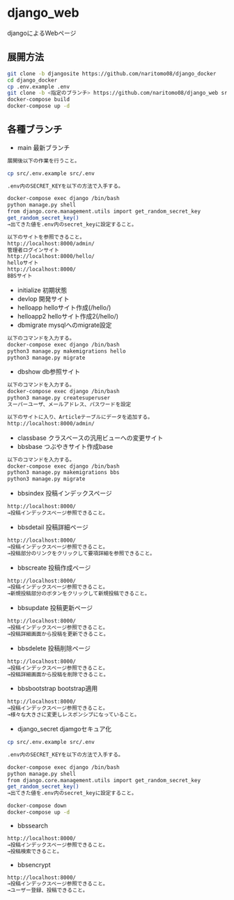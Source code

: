 # django_web

djangoによるWebページ

## 展開方法

```bash
git clone -b djangosite https://github.com/naritomo08/django_docker
cd django_docker
cp .env.example .env
git clone -b <指定のブランチ> https://github.com/naritomo08/django_web src
docker-compose build
docker-compose up -d
```

## 各種ブランチ

* main 最新ブランチ

```bash
展開後以下の作業を行うこと。

cp src/.env.example src/.env

.env内のSECRET_KEYを以下の方法で入手する。

docker-compose exec django /bin/bash
python manage.py shell
from django.core.management.utils import get_random_secret_key
get_random_secret_key()
→出てきた値を.env内のsecret_keyに設定すること。

以下のサイトを参照できること。
http://localhost:8000/admin/
管理者ログインサイト
http://localhost:8000/hello/
helloサイト
http://localhost:8000/
BBSサイト
```

* initialize 初期状態
* devlop 開発サイト
* helloapp helloサイト作成(/hello/)
* helloapp2 helloサイト作成2(/hello/)
* dbmigrate mysqlへのmigrate設定

```bash
以下のコマンドを入力する。
docker-compose exec django /bin/bash
python3 manage.py makemigrations hello
python3 manage.py migrate
```

* dbshow db参照サイト

```bash
以下のコマンドを入力する。
docker-compose exec django /bin/bash
python3 manage.py createsuperuser
スーパーユーザ、メールアドレス、パスワードを設定

以下のサイトに入り、Articleテーブルにデータを追加する。
http://localhost:8000/admin/
```

* classbase クラスベースの汎用ビューへの変更サイト
* bbsbase つぶやきサイト作成base

```bash
以下のコマンドを入力する。
docker-compose exec django /bin/bash
python3 manage.py makemigrations bbs
python3 manage.py migrate
```

* bbsindex 投稿インデックスページ

```bash
http://localhost:8000/
→投稿インデックスページ参照できること。
```

* bbsdetail 投稿詳細ページ

```bash
http://localhost:8000/
→投稿インデックスページ参照できること。
→投稿部分のリンクをクリックして要項詳細を参照できること。
```

* bbscreate 投稿作成ページ

```bash
http://localhost:8000/
→投稿インデックスページ参照できること。
→新規投稿部分のボタンをクリックして新規投稿できること。
```

* bbsupdate 投稿更新ページ

```bash
http://localhost:8000/
→投稿インデックスページ参照できること。
→投稿詳細画面から投稿を更新できること。
```

* bbsdelete 投稿削除ページ

```bash
http://localhost:8000/
→投稿インデックスページ参照できること。
→投稿詳細画面から投稿を削除できること。
```

* bbsbootstrap bootstrap適用

```bash
http://localhost:8000/
→投稿インデックスページ参照できること。
→様々な大きさに変更しレスポンシブになっていること。
```

* django_secret djamgoセキュア化

```bash
cp src/.env.example src/.env

.env内のSECRET_KEYを以下の方法で入手する。

docker-compose exec django /bin/bash
python manage.py shell
from django.core.management.utils import get_random_secret_key
get_random_secret_key()
→出てきた値を.env内のsecret_keyに設定すること。

docker-compose down
docker-compose up -d
```

* bbssearch

```bash
http://localhost:8000/
→投稿インデックスページ参照できること。
→投稿検索できること。
```

* bbsencrypt

```bash
http://localhost:8000/
→投稿インデックスページ参照できること。
→ユーザー登録、投稿できること。
```
